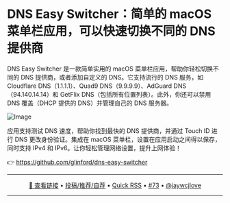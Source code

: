 DNS Easy Switcher：简单的 macOS 菜单栏应用，可以快速切换不同的 DNS 提供商
===

DNS Easy Switcher 是一款简单实用的 macOS 菜单栏应用，帮助你轻松切换不同的 DNS 提供商，或者添加自定义的 DNS。它支持流行的 DNS 服务，如 Cloudflare DNS（1.1.1.1）、Quad9 DNS（9.9.9.9）、AdGuard DNS（94.140.14.14）和 GetFlix DNS（包括所有位置列表）。此外，你还可以禁用 DNS 覆盖（DHCP 提供的 DNS）并管理自己的 DNS 服务器。

![Image](https://github.com/user-attachments/assets/f7b13a0f-835a-4348-99c7-39b590db0d57)

应用支持测试 DNS 速度，帮助你找到最快的 DNS 提供商，并通过 Touch ID 进行 DNS 更改身份验证。集成在 macOS 菜单栏，设置在应用启动之间得以保存，同时支持 IPv4 和 IPv6。让你轻松管理网络设置，提升上网体验！

👉 https://github.com/glinford/dns-easy-switcher

---

<p align="center">
<a href="https://github.com/glinford/dns-easy-switcher" target="_blank">🔗 查看链接</a> • 
<a href="https://github.com/jaywcjlove/quick-rss/issues/new/choose" target="_blank">投稿/推荐/自荐</a> • 
<a href="https://wangchujiang.com/quick-rss/feeds/index.html" target="_blank">Quick RSS</a> • 
<a href="https://github.com/jaywcjlove/quick-rss/issues/73" target="_blank">#73</a> • 
<a href="https://github.com/jaywcjlove" target="_blank">@jaywcjlove</a>
</p>

---
    